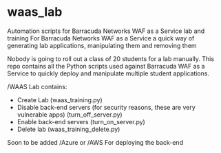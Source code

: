 # waas_lab
Automation scripts for Barracuda Networks WAF as a Service lab and training
For Barracuda Networks WAF as a Service a quick way of generating lab applications, manipulating them and removing them

Nobody is going to roll out a class of 20 students for a lab manually. This repo contains all the Python scripts used against Barracuda WAF as a Service to quickly deploy and manipulate multiple student applications.

/WAAS Lab contains: 
- Create Lab (waas_training.py)
- Disable back-end servers (for security reasons, these are very vulnerable apps) (turn_off_server.py)
- Enable back-end servers (turn_on_server.py)
- Delete lab (waas_training_delete.py)

Soon to be added /Azure or /AWS For deploying the back-end
